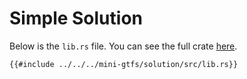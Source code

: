 # Simple Solution
Below is the `lib.rs` file. You can see the full crate 
[here](https://github.com/tomshlomo/rust-with-via/tree/main/mini-gtfs/solution).

```rust,ignore
{{#include ../../../mini-gtfs/solution/src/lib.rs}}
```
